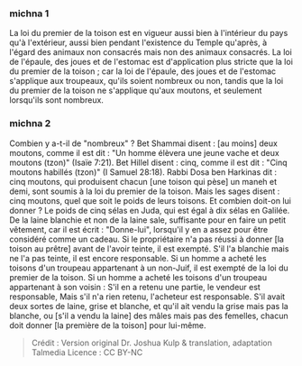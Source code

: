 
### michna 1
La loi du premier de la toison est en vigueur aussi bien à l'intérieur du pays qu'à l'extérieur, aussi bien pendant l'existence du Temple qu'après, à l'égard des animaux non consacrés mais non des animaux consacrés. La loi de l'épaule, des joues et de l'estomac est d'application plus stricte que la loi du premier de la toison ; car la loi de l'épaule, des joues et de l'estomac s'applique aux troupeaux, qu'ils soient nombreux ou non, tandis que la loi du premier de la toison ne s'applique qu'aux moutons, et seulement lorsqu'ils sont nombreux.

### michna 2
Combien y a-t-il de "nombreux" ? Bet Shammai disent : [au moins] deux moutons, comme il est dit : "Un homme élèvera une jeune vache et deux moutons (tzon)" (Isaïe 7:21). Bet Hillel disent : cinq, comme il est dit : "Cinq moutons habillés (tzon)" (I Samuel 28:18). Rabbi Dosa ben Harkinas dit : cinq moutons, qui produisent chacun [une toison qui pèse] un maneh et demi, sont soumis à la loi du premier de la toison. Mais les sages disent : cinq moutons, quel que soit le poids de leurs toisons. Et combien doit-on lui donner ?  Le poids de cinq sélas en Juda, qui est égal à dix sélas en Galilée. De la laine blanchie et non de la laine sale, suffisante pour en faire un petit vêtement, car il est écrit : "Donne-lui", lorsqu'il y en a assez pour être considéré comme un cadeau. Si le propriétaire n'a pas réussi à donner [la toison au prêtre] avant de l'avoir teinte, il est exempté. S'il l'a blanchie mais ne l'a pas teinte, il est encore responsable. Si un homme a acheté les toisons d'un troupeau appartenant à un non-Juif, il est exempté de la loi du premier de la toison. Si un homme a acheté les toisons d'un troupeau appartenant à son voisin : S'il en a retenu une partie, le vendeur est responsable, Mais s'il n'a rien retenu, l'acheteur est responsable. S'il avait deux sortes de laine, grise et blanche, et qu'il ait vendu la grise mais pas la blanche, ou [s'il a vendu la laine] des mâles mais pas des femelles, chacun doit donner [la première de la toison] pour lui-même.

>Crédit : Version original Dr. Joshua Kulp & translation, adaptation Talmedia
>Licence : CC BY-NC